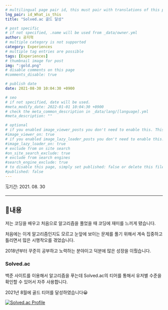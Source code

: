```yaml
---
# multilingual page pair id, this must pair with translations of this page. (This name must be unique)
lng_pair: id_What_is_this
title: "Solved.ac 골드 달성"

# post specific
# if not specified, .name will be used from _data/owner.yml
author: 공지혁
# multiple category is not supported
category: Experiences
# multiple tag entries are possible
tags: [Experiences]
# thumbnail image for post
img: ":gold.png"
# disable comments on this page
#comments_disable: true

# publish date
date: 2021-08-30 10:04:30 +0900

# seo
# if not specified, date will be used.
#meta_modify_date: 2022-01-01 10:04:30 +0900
# check the meta_common_description in _data/lang/[language].yml
#meta_description: ""

# optional
# if you enabled image_viewer_posts you don't need to enable this. This is only if image_viewer_posts = false
#image_viewer_on: true
# if you enabled image_lazy_loader_posts you don't need to enable this. This is only if image_lazy_loader_posts = false
#image_lazy_loader_on: true
# exclude from on site search
#on_site_search_exclude: true
# exclude from search engines
#search_engine_exclude: true
# to disable this page, simply set published: false or delete this file
#published: false
---
```


🗓️기간: 2021. 08. 30

---
## 📜내용
저는 코딩을 배우고 처음으로 알고리즘을 풀었을 때 코딩에 재미를 느끼게 됐습니다.

처음에는 이게 알고리즘인지도 모르고 눈앞에 보이는 문제를 풀기 위해서 계속 집중하고 틀리면서 많은 시행착오를 겪었습니다.

2018년부터 꾸준히 공부하고 노력하는 분야이고 덕분에 많은 성장을 이뤘습니다.

### Solved.ac
백준 사이트를 이용해서 알고리즘을 푸는데 Solved.ac의 티어를 통해서 유저별 수준을 확인할 수 있어서 자주 사용합니다.

2021년 8월에 골드 티어를 달성하였습니다😀

[![Solved.ac Profile](http://mazassumnida.wtf/api/v2/generate_badge?boj=kongji4092)](https://solved.ac/kongji4092/)